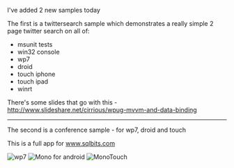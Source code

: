 I've added 2 new samples today

The first is a twittersearch sample which demonstrates a really simple 2 page twitter search on all of:

- msunit tests
- win32 console
- wp7
- droid
- touch iphone
- touch ipad
- winrt

There's some slides that go with this - http://www.slideshare.net/cirrious/wpug-mvvm-and-data-binding

---

The second is a conference sample - for wp7, droid and touch

This is a full app for www.sqlbits.com

![wp7](https://github.com/slodge/MvvmCross/raw/master/Sample%20-%20CirriousConference/Cirrious.Conference.UI.WP7/Screenshots/5.png)
![Mono for android](https://github.com/slodge/MvvmCross/raw/master/Sample%20-%20CirriousConference/Cirrious.Conference.UI.Droid/Screenshots/screenshot_00070.png)
![MonoTouch](https://github.com/slodge/MvvmCross/raw/master/Sample%20-%20CirriousConference/Cirrious.Conference.UI.Touch/Screenshots/iOS%20Simulator%20Screen%20shot%2022%20Mar%202012%2013.14.17.png)